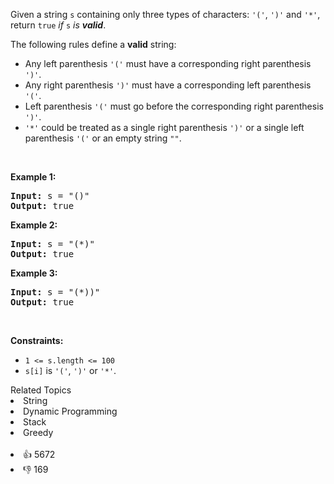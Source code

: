 <p>Given a string <code>s</code> containing only three types of characters: <code>'('</code>, <code>')'</code> and <code>'*'</code>, return <code>true</code> <em>if</em> <code>s</code> <em>is <strong>valid</strong></em>.</p>

<p>The following rules define a <strong>valid</strong> string:</p>

<ul> 
 <li>Any left parenthesis <code>'('</code> must have a corresponding right parenthesis <code>')'</code>.</li> 
 <li>Any right parenthesis <code>')'</code> must have a corresponding left parenthesis <code>'('</code>.</li> 
 <li>Left parenthesis <code>'('</code> must go before the corresponding right parenthesis <code>')'</code>.</li> 
 <li><code>'*'</code> could be treated as a single right parenthesis <code>')'</code> or a single left parenthesis <code>'('</code> or an empty string <code>""</code>.</li> 
</ul>

<p>&nbsp;</p> 
<p><strong class="example">Example 1:</strong></p> 
<pre><strong>Input:</strong> s = "()"
<strong>Output:</strong> true
</pre>
<p><strong class="example">Example 2:</strong></p> 
<pre><strong>Input:</strong> s = "(*)"
<strong>Output:</strong> true
</pre>
<p><strong class="example">Example 3:</strong></p> 
<pre><strong>Input:</strong> s = "(*))"
<strong>Output:</strong> true
</pre> 
<p>&nbsp;</p> 
<p><strong>Constraints:</strong></p>

<ul> 
 <li><code>1 &lt;= s.length &lt;= 100</code></li> 
 <li><code>s[i]</code> is <code>'('</code>, <code>')'</code> or <code>'*'</code>.</li> 
</ul>

<div><div>Related Topics</div><div><li>String</li><li>Dynamic Programming</li><li>Stack</li><li>Greedy</li></div></div><br><div><li>👍 5672</li><li>👎 169</li></div>